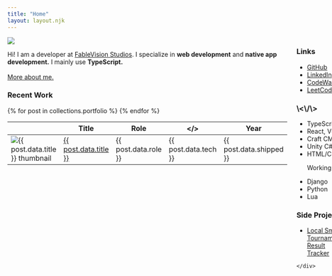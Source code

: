 ```yaml
---
title: "Home"
layout: layout.njk
---
```





<div class="columns">
  	<div class="left-column">
  		<div class="yellow-box box">
  			<div class="about-header">
  				<img src="../images/headshot.jpg" />
  				<p>Hi! I am a developer at <a href="https://www.fablevisionstudios.com" target="_blank">FableVision Studios</a>. I specialize in <b>web development</b> and <b>native app development.</b> I mainly use <b>TypeScript.</b> 
  				<br />
  				<br />
  				<a href="/about">More about me.</a></p>
  			</div>
  		</div>
	    <div class="box blue-box">
		  <h3>Recent Work</h3>
		  <table>
		    <thead>
		      <tr>
		        <th></th>
		        <th>Title</th>
		        <th>Role</th>
		        <th>&lt;/&gt;</th>
		        <th>Year</th>
		      </tr>
		    </thead>
		    <tbody>
		      {% for post in collections.portfolio %}
		      <tr>
		        <td width="11%">
		          <img class="thumbnail" src="{{ post.data.thumbnail }}" alt="{{ post.data.title }} thumbnail" />
		        </td>
		        <td width="20%"><a href="{{ post.url }}">{{ post.data.title }}</a></td>
		        <td width="26%">{{ post.data.role }}</td> <!-- Optional -->
		        <td width="28%">{{ post.data.tech }}</td>
		        <!-- <td><a href="{{ post.url }}">{{ post.url }}</a></td> -->
		        <td>{{ post.data.shipped }}</td> <!-- Optional -->
		      </tr>
		      {% endfor %}
		    </tbody>
		  </table>
		</div> 
	</div>
	<div class="right-column">
		<div class="box pink-box">
			<h3>Links</h3>
			<ul>
				<li><a href="https://github.com/erikLaats" target="_blank">GitHub</a>
				<li><a href="https://www.linkedin.com/in/erik-laats/" target="_blank">LinkedIn</a>
				<li><a href="https://www.codewars.com/users/erika_bonchiko/" target="_blank">CodeWars</a>
				<li><a href="https://leetcode.com/u/erika_bonchiko/" target="_blank">LeetCode</a>
			</ul>
		</div>
		<div class="box violet-box">
	    	<h3>\<\/\></h3>
	    	<ul>
				<li>TypeScript</li>
				<li>React, Vue</li>
				<li>Craft CMS</li>
				<li>Unity C#</li>
				<li>HTML/CSS/JS</li>
				<p>Working on... </p>
				<li>Django</li>
				<li>Python</li>
				<li>Lua</li>
			</ul>
		</div>
		<div class="box green-box">
			<h3>Side Projects</h3>
			<ul>
				<li><a href="https://kamehouseweekly.netlify.app/" target="_blank">Local Smash Tournament Result Tracker</a>
			</ul>
		</div>

	</div>
</div>